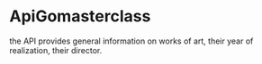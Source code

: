 
# ApiGomasterclass

the API provides general information on works of art, their year of realization, their director. 


